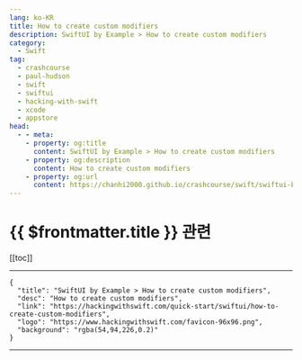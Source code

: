 ```yaml
---
lang: ko-KR
title: How to create custom modifiers
description: SwiftUI by Example > How to create custom modifiers
category:
  - Swift
tag: 
  - crashcourse
  - paul-hudson
  - swift
  - swiftui
  - hacking-with-swift
  - xcode
  - appstore
head:
  - - meta:
    - property: og:title
      content: SwiftUI by Example > How to create custom modifiers
    - property: og:description
      content: How to create custom modifiers
    - property: og:url
      content: https://chanhi2000.github.io/crashcourse/swift/swiftui-by-example/19-composing-view/how-to-create-custom-modifiers.html
---
```


# {{ $frontmatter.title }} 관련

[[toc]]

---

```component VPCard
{
  "title": "SwiftUI by Example > How to create custom modifiers",
  "desc": "How to create custom modifiers",
  "link": "https://hackingwithswift.com/quick-start/swiftui/how-to-create-custom-modifiers",
  "logo": "https://www.hackingwithswift.com/favicon-96x96.png",
  "background": "rgba(54,94,226,0.2)"
}
```

---

<TagLinks />